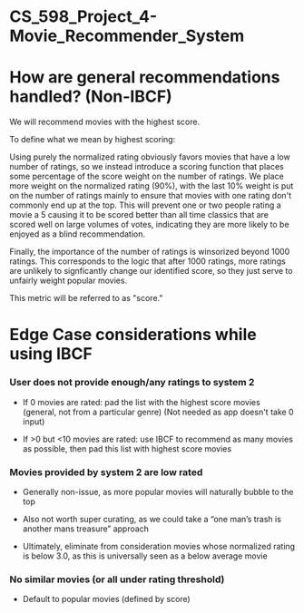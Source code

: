 # CS_598_Project_4-Movie_Recommender_System

# How are general recommendations handled? (Non-IBCF)

We will recommend movies with the highest score.

To define what we mean by highest scoring:

Using purely the normalized rating obviously favors movies that have a low number of ratings, so we instead introduce a scoring function that places some percentage of the score weight on the number of ratings. We place more weight on the normalized rating (90%), with the last 10% weight is put on the number of ratings mainly to ensure that movies with one rating don't commonly end up at the top. This will prevent one or two people rating a movie a 5 causing it to be scored better than all time classics that are scored well on large volumes of votes, indicating they are more likely to be enjoyed as a blind recommendation. 

Finally, the importance of the number of ratings is winsorized beyond 1000 ratings. This corresponds to the logic that after 1000 ratings, more ratings are unlikely to signficantly change our identified score, so they just serve to unfairly weight popular movies.

This metric will be referred to as "score."

# Edge Case considerations while using IBCF

### User does not provide enough/any ratings to system 2 

- If 0 movies are rated: pad the list with the highest score movies (general, not from a particular genre) (Not needed as app doesn't take 0 input)

- If >0 but <10 movies are rated: use IBCF to recommend as many movies as possible, then pad this list with highest score movies 

### Movies provided by system 2 are low rated 

- Generally non-issue, as more popular movies will naturally bubble to the top

- Also not worth super curating, as we could take a “one man’s trash is another mans treasure” approach 

- Ultimately, eliminate from consideration movies whose normalized rating is below 3.0, as this is universally seen as a below average movie

### No similar movies (or all under rating threshold) 

- Default to popular movies (defined by score) 
